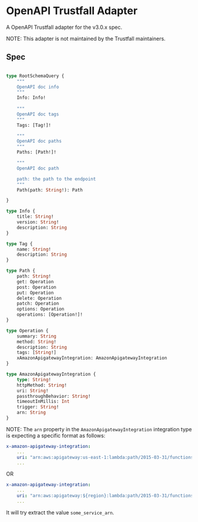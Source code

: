 # OpenAPI Trustfall Adapter

A OpenAPI Trustfall adapter for the v3.0.x spec.

NOTE: This adapter is not maintained by the Trustfall maintainers.

## Spec

```graphql

type RootSchemaQuery {
    """
    OpenAPI doc info
    """
    Info: Info!
    
    """
    OpenAPI doc tags
    """
    Tags: [Tag!]!

    """
    OpenAPI doc paths
    """
    Paths: [Path!]!

    """
    OpenAPI doc path

    path: the path to the endpoint
    """
    Path(path: String!): Path

}

type Info {
    title: String!
    version: String!
    description: String
}

type Tag {
    name: String!
    description: String
}

type Path {
    path: String!
    get: Operation
    post: Operation
    put: Operation
    delete: Operation
    patch: Operation
    options: Operation
    operations: [Operation!]!
}

type Operation {
    summary: String
    method: String!
    description: String
    tags: [String!]
    xAmazonApigatewayIntegration: AmazonApigatewayIntegration
}

type AmazonApigatewayIntegration {
    type: String!
    httpMethod: String!
    uri: String!
    passthroughBehavior: String!
    timeoutInMillis: Int
    trigger: String!
    arn: String
}
```

NOTE:
The `arn` property in the `AmazonApigatewayIntegration` integration type is expecting a specific format as follows:

```yaml
x-amazon-apigateway-integration:
    ...
    uri: "arn:aws:apigateway:us-east-1:lambda:path/2015-03-31/functions/${some_service_arn}/invocations"
    ...
```
OR
```yaml
x-amazon-apigateway-integration:
    ...
    uri: "arn:aws:apigateway:${region}:lambda:path/2015-03-31/functions/${some_service_arn}/invocations"
    ...
```

It will try extract the value `some_service_arn`.